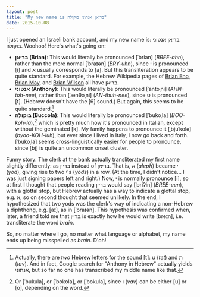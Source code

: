 ```yaml
---
layout: post
title: "My new name is בריאן אנתוני בוקולה"
date: 2015-10-08
---
```


I just opened an Israeli bank account, and my new name is: בריאן אנטוני בוקולה.
Woohoo! Here's what's going on:

- **בריאן (Brian)**: This would literally be pronounced \[ˈbrian\]
  (*BREE-ahn*), rather than the more normal \[ˈbraɪən\] (*BRY-uhn*), since י is
  pronounced \[i\] and א usually corresponds to \[a\]. But this transliteration
  appears to be quite standard. For example, the Hebrew Wikipedia pages of
  [Brian Eno][be], [Brian May][bm], and [Brian Wilson][bw] all have בריאן.
- **אנטוני (Anthony)**: This would literally be pronounced \[ˈantoˌni\]
  (*AHN-toh-nee*), rather than \[ˈænθəˌni\] (*AN-thuh-nee*), since ט is
  pronounced \[t\]. (Hebrew doesn't have the \[θ\] sound.) But again, this
  seems to be quite standard.[^t]
- **בוקולה (Buccola)**: This would literally be pronounced \[ˈbukoˌla\]
  (*BOO-koh-la*),[^uo] which is pretty much how it's pronounced in Italian,
  except without the geminated \[k\]. My family happens to pronounce it
  \[ˌbjuˈkolə\] (*byoo-KOH-luh*), but ever since I lived in Italy, I now go
  back and forth. \[ˈbukoˌla\] seems cross-linguistically easier for people to
  pronounce, since [bj] is quite an uncommon onset cluster.

[^t]: Actually, there are *two* Hebrew letters for the sound [t]: ט (*tet*) and
      ת (*tav*). And in fact, Google search for "Anthony in Hebrew" actually
      yields אנתוני, but so far no one has transcribed my middle name like
      that.

[^uo]: Or \[ˈbukula\], or \[ˈbokola\], or \[ˈbokula\], since ו (*vav*) can be
       either \[u\] or \[o\], depending on the word.

Funny story: The clerk at the bank actually transliterated my first name
slightly differently: as בריין instead of בריאן. That is, א (*aleph*) became י
(*yod*), giving rise to two י's (*yods*) in a row. (At the time, I didn't
notice... I was just signing papers left and right.) Now, י is normally
pronounce \[i\], so at first I thought that people reading בריין would say
\[ˈbriʔin\] (*BREE-een*), with a glottal stop, but Hebrew actually has a way to
indicate a glottal stop, e.g. א, so on second thought that seemed unlikely. In
the end, I hypothesized that two yods was the clerk's way of indicating a
non-Hebrew a diphthong, e.g. [aɪ], as in [ˈbraɪən]. This hypothesis was
confirmed when, later, a friend told me that בריין is exactly how he would
write [breɪn], i.e. transliterate the word *brain*.

So, no matter where I go, no matter what language or alphabet, my name ends up
being misspelled as *brain*. D'oh!

[be]: https://he.wikipedia.org/wiki/%D7%91%D7%A8%D7%99%D7%90%D7%9F_%D7%90%D7%99%D7%A0%D7%95
[bm]: https://he.wikipedia.org/wiki/%D7%91%D7%A8%D7%99%D7%90%D7%9F_%D7%9E%D7%99%D7%99
[bw]: https://he.wikipedia.org/wiki/%D7%91%D7%A8%D7%99%D7%90%D7%9F_%D7%95%D7%99%D7%9C%D7%A1%D7%95%D7%9F
